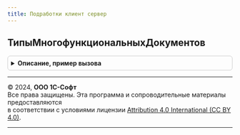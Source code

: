 ```yaml
---
title: Подработки клиент сервер
---
```



## ТипыМногофункциональныхДокументов
<details style="margin: 1em 0; padding: 0.5em; border: 1px solid #ccc; border-radius: 6px;">

<summary style="font-weight: bold; cursor: pointer;">Описание, пример вызова</summary>

```bsl

// См. ЗарплатаКадрыРасширенныйКлиентСервер.ТипыМногофункциональныхДокументов
Функция ТипыМногофункциональныхДокументов() Экспорт
```

Пример вызова
```bsl
Результат = ПодработкиКлиентСервер.ТипыМногофункциональныхДокументов() 
```
</details>

---

© 2024, **ООО 1С-Софт**  
Все права защищены. Эта программа и сопроводительные материалы предоставляются  
в соответствии с условиями лицензии [Attribution 4.0 International (CC BY 4.0)](https://creativecommons.org/licenses/by/4.0/legalcode).

---

